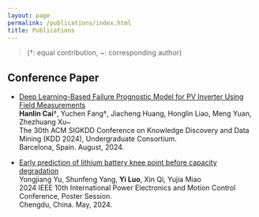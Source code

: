```yaml
---
layout: page
permalink: /publications/index.html
title: Publications
---
```


> (†: equal contribution, ~: corresponding author)

## Conference Paper

- [Deep Learning-Based Failure Prognostic Model for PV Inverter Using Field Measurements]([https://ieeexplore.ieee.org/abstract/document/10636809])<br>**Hanlin Cai**†, Yuchen Fang†, Jiacheng Huang, Honglin Liao, Meng Yuan, Zhezhuang Xu~<br>The 30th ACM SIGKDD Conference on Knowledge Discovery and Data Mining (KDD 2024), Undergraduate Consortium.<br>Barcelona, Spain. August, 2024.<br>

- [Early prediction of lithium battery knee point before capacity degradation](https://ieeexplore.ieee.org/abstract/document/10567378)<br> Yongjiang Yu, Shunfeng Yang, **Yi Luo**, Xin Qi, Yujia Miao <br> 2024 IEEE 10th International Power Electronics and Motion Control Conference, Poster Session.<br>Chengdu, China. May, 2024.

  <br>



